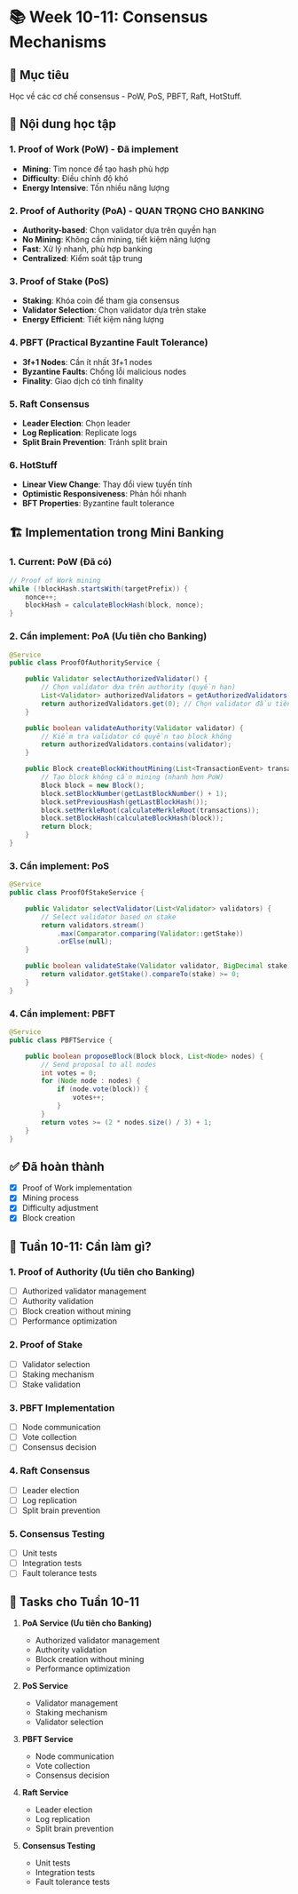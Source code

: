 # 📚 Week 10-11: Consensus Mechanisms

## 🎯 Mục tiêu

Học về các cơ chế consensus - PoW, PoS, PBFT, Raft, HotStuff.

## 📖 Nội dung học tập

### 1. Proof of Work (PoW) - Đã implement

- **Mining**: Tìm nonce để tạo hash phù hợp
- **Difficulty**: Điều chỉnh độ khó
- **Energy Intensive**: Tốn nhiều năng lượng

### 2. Proof of Authority (PoA) - **QUAN TRỌNG CHO BANKING**

- **Authority-based**: Chọn validator dựa trên quyền hạn
- **No Mining**: Không cần mining, tiết kiệm năng lượng
- **Fast**: Xử lý nhanh, phù hợp banking
- **Centralized**: Kiểm soát tập trung

### 3. Proof of Stake (PoS)

- **Staking**: Khóa coin để tham gia consensus
- **Validator Selection**: Chọn validator dựa trên stake
- **Energy Efficient**: Tiết kiệm năng lượng

### 4. PBFT (Practical Byzantine Fault Tolerance)

- **3f+1 Nodes**: Cần ít nhất 3f+1 nodes
- **Byzantine Faults**: Chống lỗi malicious nodes
- **Finality**: Giao dịch có tính finality

### 5. Raft Consensus

- **Leader Election**: Chọn leader
- **Log Replication**: Replicate logs
- **Split Brain Prevention**: Tránh split brain

### 6. HotStuff

- **Linear View Change**: Thay đổi view tuyến tính
- **Optimistic Responsiveness**: Phản hồi nhanh
- **BFT Properties**: Byzantine fault tolerance

## 🏗️ Implementation trong Mini Banking

### 1. Current: PoW (Đã có)

```java
// Proof of Work mining
while (!blockHash.startsWith(targetPrefix)) {
    nonce++;
    blockHash = calculateBlockHash(block, nonce);
}
```

### 2. Cần implement: PoA (Ưu tiên cho Banking)

```java
@Service
public class ProofOfAuthorityService {

    public Validator selectAuthorizedValidator() {
        // Chọn validator dựa trên authority (quyền hạn)
        List<Validator> authorizedValidators = getAuthorizedValidators();
        return authorizedValidators.get(0); // Chọn validator đầu tiên
    }

    public boolean validateAuthority(Validator validator) {
        // Kiểm tra validator có quyền tạo block không
        return authorizedValidators.contains(validator);
    }

    public Block createBlockWithoutMining(List<TransactionEvent> transactions) {
        // Tạo block không cần mining (nhanh hơn PoW)
        Block block = new Block();
        block.setBlockNumber(getLastBlockNumber() + 1);
        block.setPreviousHash(getLastBlockHash());
        block.setMerkleRoot(calculateMerkleRoot(transactions));
        block.setBlockHash(calculateBlockHash(block));
        return block;
    }
}
```

### 3. Cần implement: PoS

```java
@Service
public class ProofOfStakeService {

    public Validator selectValidator(List<Validator> validators) {
        // Select validator based on stake
        return validators.stream()
            .max(Comparator.comparing(Validator::getStake))
            .orElse(null);
    }

    public boolean validateStake(Validator validator, BigDecimal stake) {
        return validator.getStake().compareTo(stake) >= 0;
    }
}
```

### 4. Cần implement: PBFT

```java
@Service
public class PBFTService {

    public boolean proposeBlock(Block block, List<Node> nodes) {
        // Send proposal to all nodes
        int votes = 0;
        for (Node node : nodes) {
            if (node.vote(block)) {
                votes++;
            }
        }
        return votes >= (2 * nodes.size() / 3) + 1;
    }
}
```

## ✅ Đã hoàn thành

- [x] Proof of Work implementation
- [x] Mining process
- [x] Difficulty adjustment
- [x] Block creation

## 🎯 Tuần 10-11: Cần làm gì?

### 1. Proof of Authority (Ưu tiên cho Banking)

- [ ] Authorized validator management
- [ ] Authority validation
- [ ] Block creation without mining
- [ ] Performance optimization

### 2. Proof of Stake

- [ ] Validator selection
- [ ] Staking mechanism
- [ ] Stake validation

### 3. PBFT Implementation

- [ ] Node communication
- [ ] Vote collection
- [ ] Consensus decision

### 4. Raft Consensus

- [ ] Leader election
- [ ] Log replication
- [ ] Split brain prevention

### 5. Consensus Testing

- [ ] Unit tests
- [ ] Integration tests
- [ ] Fault tolerance tests

## 📝 Tasks cho Tuần 10-11

1. **PoA Service (Ưu tiên cho Banking)**

   - Authorized validator management
   - Authority validation
   - Block creation without mining
   - Performance optimization

2. **PoS Service**

   - Validator management
   - Staking mechanism
   - Validator selection

3. **PBFT Service**

   - Node communication
   - Vote collection
   - Consensus decision

4. **Raft Service**

   - Leader election
   - Log replication
   - Split brain prevention

5. **Consensus Testing**
   - Unit tests
   - Integration tests
   - Fault tolerance tests
